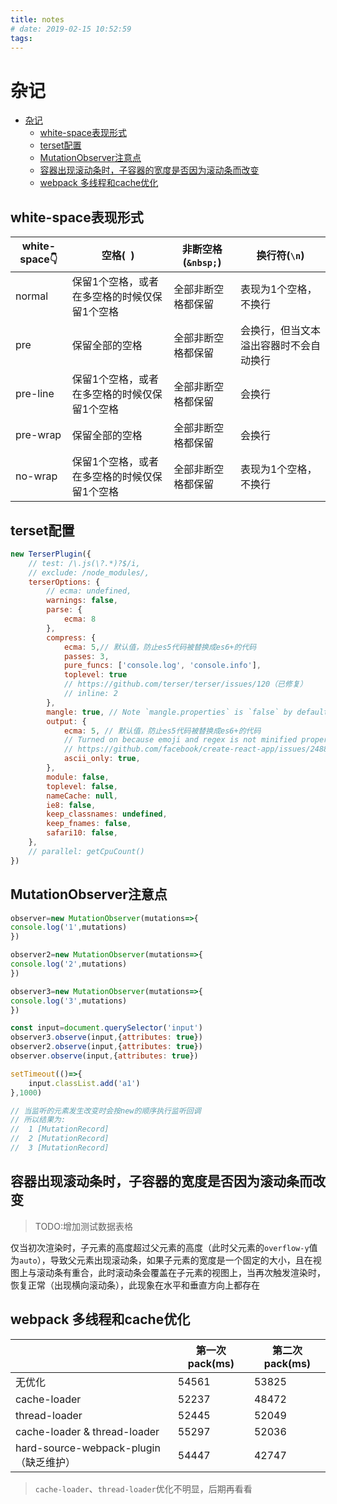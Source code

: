 ```yaml
---
title: notes
# date: 2019-02-15 10:52:59
tags:
---
```


# 杂记
<!-- TOC -->

- [杂记](#%e6%9d%82%e8%ae%b0)
  - [white-space表现形式](#white-space%e8%a1%a8%e7%8e%b0%e5%bd%a2%e5%bc%8f)
  - [terset配置](#terset%e9%85%8d%e7%bd%ae)
  - [MutationObserver注意点](#mutationobserver%e6%b3%a8%e6%84%8f%e7%82%b9)
  - [容器出现滚动条时，子容器的宽度是否因为滚动条而改变](#%e5%ae%b9%e5%99%a8%e5%87%ba%e7%8e%b0%e6%bb%9a%e5%8a%a8%e6%9d%a1%e6%97%b6%e5%ad%90%e5%ae%b9%e5%99%a8%e7%9a%84%e5%ae%bd%e5%ba%a6%e6%98%af%e5%90%a6%e5%9b%a0%e4%b8%ba%e6%bb%9a%e5%8a%a8%e6%9d%a1%e8%80%8c%e6%94%b9%e5%8f%98)
  - [webpack 多线程和cache优化](#webpack-%e5%a4%9a%e7%ba%bf%e7%a8%8b%e5%92%8ccache%e4%bc%98%e5%8c%96)

<!-- /TOC -->

## white-space表现形式

| white-space👇 | 空格(` `)                                    | 非断空格(`&nbsp;`) | 换行符(`\n`)                           |
| ------------- | -------------------------------------------- | ------------------ | -------------------------------------- |
| normal        | 保留1个空格，或者在多空格的时候仅保留1个空格 | 全部非断空格都保留 | 表现为1个空格，不换行                  |
| pre           | 保留全部的空格                               | 全部非断空格都保留 | 会换行，但当文本溢出容器时不会自动换行 |
| pre-line      | 保留1个空格，或者在多空格的时候仅保留1个空格 | 全部非断空格都保留 | 会换行                                 |
| pre-wrap      | 保留全部的空格                               | 全部非断空格都保留 | 会换行                                 |
| no-wrap       | 保留1个空格，或者在多空格的时候仅保留1个空格 | 全部非断空格都保留 | 表现为1个空格，不换行                  |

<!-- more -->

## terset配置
```javascript
new TerserPlugin({
    // test: /\.js(\?.*)?$/i,
    // exclude: /node_modules/,
    terserOptions: {
        // ecma: undefined,
        warnings: false,
        parse: {
            ecma: 8
        },
        compress: {
            ecma: 5,// 默认值，防止es5代码被替换成es6+的代码
            passes: 3,
            pure_funcs: ['console.log', 'console.info'],
            toplevel: true
            // https://github.com/terser/terser/issues/120（已修复）
            // inline: 2
        },
        mangle: true, // Note `mangle.properties` is `false` by default.
        output: {
            ecma: 5, // 默认值，防止es5代码被替换成es6+的代码
            // Turned on because emoji and regex is not minified properly using default
            // https://github.com/facebook/create-react-app/issues/2488
            ascii_only: true,
        },
        module: false,
        toplevel: false,
        nameCache: null,
        ie8: false,
        keep_classnames: undefined,
        keep_fnames: false,
        safari10: false,
    },
    // parallel: getCpuCount()
})
```

## MutationObserver注意点

```javascript
observer=new MutationObserver(mutations=>{
console.log('1',mutations)
})

observer2=new MutationObserver(mutations=>{
console.log('2',mutations)
})

observer3=new MutationObserver(mutations=>{
console.log('3',mutations)
})

const input=document.querySelector('input')
observer3.observe(input,{attributes: true})
observer2.observe(input,{attributes: true})
observer.observe(input,{attributes: true})

setTimeout(()=>{
    input.classList.add('a1')
},1000)

// 当监听的元素发生改变时会按new的顺序执行监听回调
// 所以结果为:
//  1 [MutationRecord]
//  2 [MutationRecord]
//  3 [MutationRecord]
```

## 容器出现滚动条时，子容器的宽度是否因为滚动条而改变

> TODO:增加测试数据表格

仅当初次渲染时，子元素的高度超过父元素的高度（此时父元素的`overflow-y`值为`auto`），导致父元素出现滚动条，如果子元素的宽度是一个固定的大小，且在视图上与滚动条有重合，此时滚动条会覆盖在子元素的视图上，当再次触发渲染时，恢复正常（出现横向滚动条），此现象在水平和垂直方向上都存在

## webpack 多线程和cache优化

|                                        | 第一次pack(ms) | 第二次pack(ms) |
| -------------------------------------- | -------------- | -------------- |
| 无优化                                 | 54561          | 53825          |
| cache-loader                           | 52237          | 48472          |
| thread-loader                          | 52445          | 52049          |
| cache-loader & thread-loader           | 55297          | 52036          |
| hard-source-webpack-plugin（缺乏维护） | 54447          | 42747          |

> `cache-loader`、`thread-loader`优化不明显，后期再看看